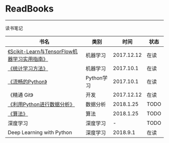 # ReadBooks
----
读书笔记

| 书名 | 类别 | 时间 | 状态
--- | --- | --- | ---
| [《Scikit-Learn与TensorFlow机器学习实用指南》](https://github.com/ETCartman/handson_ml) | 机器学习 | 2017.12.12 | 在读
| [《统计学习方法》](https://github.com/ETCartman/TongJiXueXiFangFa) | 机器学习 |2017.10.1 | 在读
| [《流畅的Python》](https://github.com/ETCartman/FluentPython) | Python学习 | 2017.10.1 | 在读
|《精通 Git》 | 开发 | 2017.12.12 | 在读
| [《利用Python进行数据分析》](https://github.com/ETCartman/pydate) | 数据分析 | 2018.1.25 | TODO
| [《算法》]() | 算法 | 2018.1.25 | TODO
| 深度学习 | 深度学习 | - | TODO
| Deep Learning with Python | 深度学习 | 2018.9.1 | 在读



